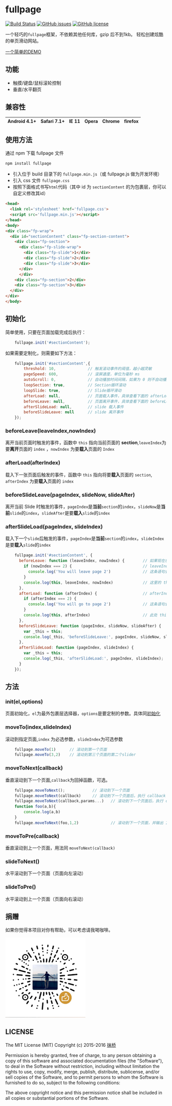 # fullpage
[![Build Status](https://travis-ci.org/kisnows/fullpage.svg?branch=master)](https://travis-ci.org/kisnows/fullpage)
[![GitHub issues](https://img.shields.io/github/issues/kisnows/fullpage.svg)](https://github.com/kisnows/fullpage/issues)
[![GitHub license](https://img.shields.io/badge/license-MIT-blue.svg)](https://raw.githubusercontent.com/kisnows/fullpage/master/LICENSE)

一个轻巧的`fullpage`框架，不依赖其他任何库，gzip 后不到1kb。
轻松创建炫酷的单页滑动网站。

[一个简单的DEMO](http://github.kisnows.com/fullpage/)
## 功能
* 触摸/键盘/鼠标滚轮控制
* 垂直/水平翻页

## 兼容性
| Android 4.1+ | Safari 7.1+ | IE 11 | Opera | Chrome | firefox |
| ------------ | ----------- | ----- | ----- | ------ | ------- |

## 使用方法
通过 npm 下载 fullpage 文件
```bash
npm install fullpage
```
* 引入位于 build 目录下的 `fullpage.min.js`（或 fullpage.js 做为开发环境）
* 引入 css 文件 `fullpage.css`
* 按照下面格式书写`html`代码（其中 id 为 `sectionContent` 的为包裹层，你可以自定义修改其id）

```html
<head>
  <link rel='stylesheet' href='fullpage.css'>
  <script src='fullpage.min.js'></script>
</head>
<body>
<div class="fp-wrap">
  <div id="sectionContent" class="fp-section-content">
    <div class="fp-section">
      <div class="fp-slide-wrap">
        <div class="fp-slide">1</div>
        <div class="fp-slide">2</div>
        <div class="fp-slide">3</div>
      </div>
      </div>
    <div class="fp-section">2</div>
    <div class="fp-section">3</div>
  </div>
</div>
</body>
```

## 初始化
简单使用，只要在页面加载完成后执行：
```javascript
    fullpage.init('#sectionContent');
```
如果需要定制化，则需要如下方法：
```javascript
    fullpage.init('#sectionContent',{
        threshold: 10,              // 触发滚动事件的阈值，越小越灵敏
        pageSpeed: 600,             // 滚屏速度，单位为毫秒 ms
        autoScroll: 0,              // 自动播放时间间隔，如果为 0 则不自动播放，单位 ms
        loopSection: true,          // Section循环滚动
        loopSlide: true,            // Slide循环滑动
        afterLoad: null,            // 页面载入事件，具体查看下面的 afterLoad 函数
        beforeLeave: null,          // 页面离开事件，具体查看下面的 beforeLeave 函数
        afterSlideLoad: null,       // slide 载入事件
        beforeSlideLeave: null      // slide 离开事件
    });
```
### beforeLeave(leaveIndex,nowIndex)
离开当前页面时触发的事件，函数中 `this` 指向当前页面的 **section**,`leaveIndex`为要**离开**页面的 `index` ，`nowIndex` 为要**载入**页面的 `Index`
### afterLoad(afterIndex)
载入下一张页面后触发的事件，函数中 `this` 指向将要**载入**页面的 `section`, `afterIndex` 为要**载入**页面的 `index`
### beforeSlideLeave(pageIndex, slideNow, slideAfter)
离开当前 Slide 时触发的事件，`pageIndex`是**当前**`section`的`index`，`slideNow`是**当前**`slide`的`index`，`slideAfter`是要**载入**`slide`的`index`
### afterSlideLoad(pageIndex, slideIndex)
载入下一个`slide`后触发的事件，`pageIndex`是**当前**`section`的`index`，`slideIndex`是要**载入**`slide`的`index`
```javascript
    fullpage.init('#sectionContent', {
      beforeLeave: function (leaveIndex, nowIndex) {        // 如果现在在第1个页面，向下滚动后
        if (nowIndex === 2) {                               // leaveIndex = 1,nowIndex = 2
          console.log('You will leave page 2')              // 这条语句会执行
        }
        console.log(this, leaveIndex, nowIndex)             // 这里的 this 指向将要离开的页面元素，即第一个页面
      },
      afterLoad: function (afterIndex) {                    // afterIndex = 2
        if (afterIndex === 2) {                             
          console.log('You will go to page 2')              // 这条语句会执行
        } 
        console.log(this, afterIndex)                       // 此处 this 指向当前载入的页面，即第二个页面
      },
      beforeSlideLeave: function (pageIndex, slideNow, slideAfter) {
        var _this = this;
        console.log(_this, 'beforeSlideLeave:', pageIndex, slideNow, slideAfter);
      },
      afterSlideLoad: function (pageIndex, slideIndex) {
        var _this = this;
        console.log(_this, 'afterSlideLoad:', pageIndex, slideIndex);
      }
    });
```
## 方法
### init(el,options)
页面初始化，`el`为最外包裹层选择器，`options`是要定制的参数。具体同[初始化](#初始化)
### moveTo(index,slideIndex)
滚动到指定页面,`index` 为必选参数，`slideIndex`为可选参数
```javascript
    fullpage.moveTo(1)      // 滚动到第一个页面
    fullpage.moveTo(3,2)    // 滚动到第三个页面的第二个slider
```
### moveToNext(callback)
垂直滚动到下一个页面,`callback`为回掉函数，可选。
```javascript
    fullpage.moveToNext();            // 滚动到下一个页面
    fullpage.moveToNext(callback)     // 滚动到下一个页面后，执行 callback
    fullpage.moveToNext(callback,params...)   // 滚动到下一个页面后，执行 callback,params为callback的参数，根据情况传入
    function foo(a,b){
        console.log(a,b)
    }
    fullpage.moveToNext(foo,1,2)              // 滚动到下一个页面，并输出 1，2
```
### moveToPre(callback)
垂直滚动到上一个页面，用法同 `moveToNext(callback)`
### slideToNext()
水平滚动到下一个页面（页面向左滚动）
### slideToPre()
水平滚动到上一个页面（页面向右滚动）

## 捐赠
如果你觉得本项目对你有帮助，可以考虑请我喝咖啡。

<img src="./doc/wechatpay.png" width="250" />

## LICENSE
The MIT License (MIT)
Copyright (c) 2015-2016 [抹桥](mailto:yq12315@gmail.com)

Permission is hereby granted, free of charge, to any person obtaining a copy of this software and associated documentation files (the "Software"), to deal in the Software without restriction, including without limitation the rights to use, copy, modify, merge, publish, distribute, sublicense, and/or sell copies of the Software, and to permit persons to whom the Software is furnished to do so, subject to the following conditions:

The above copyright notice and this permission notice shall be included in all copies or substantial portions of the Software.
